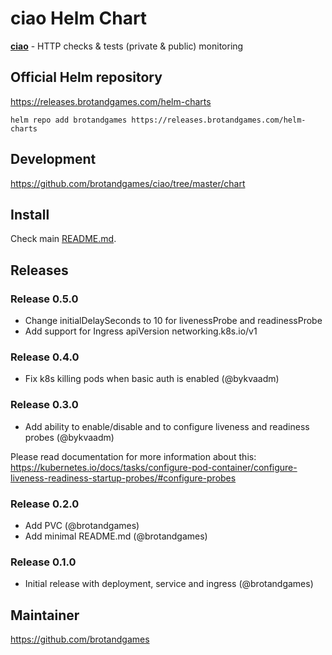 # ciao Helm Chart

**[ciao](https://www.brotandgames.com/ciao/)** - HTTP checks & tests (private & public) monitoring

## Official Helm repository

https://releases.brotandgames.com/helm-charts

`helm repo add brotandgames https://releases.brotandgames.com/helm-charts`

## Development

https://github.com/brotandgames/ciao/tree/master/chart

## Install

Check main [README.md](https://github.com/brotandgames/ciao/tree/master/README.md).

## Releases

### Release 0.5.0

* Change initialDelaySeconds to 10 for livenessProbe and readinessProbe
* Add support for Ingress apiVersion networking.k8s.io/v1 

### Release 0.4.0

* Fix k8s killing pods when basic auth is enabled (@bykvaadm)

### Release 0.3.0

* Add ability to enable/disable and to configure liveness and readiness probes (@bykvaadm)

Please read documentation for more information about this:
https://kubernetes.io/docs/tasks/configure-pod-container/configure-liveness-readiness-startup-probes/#configure-probes

### Release 0.2.0

* Add PVC (@brotandgames)
* Add minimal README.md (@brotandgames)

### Release 0.1.0

* Initial release with deployment, service and ingress (@brotandgames)

## Maintainer

https://github.com/brotandgames
